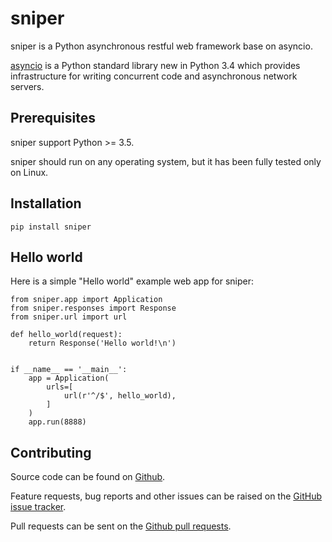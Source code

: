 # sniper

sniper is a Python asynchronous restful web framework base on asyncio.

[asyncio][] is a Python standard library new in Python 3.4 which provides infrastructure for writing concurrent code and asynchronous network servers.

## Prerequisites

sniper support Python >= 3.5.

sniper should run on any operating system, but it has been fully tested only on Linux.

## Installation

    pip install sniper

## Hello world

Here is a simple "Hello world" example web app for sniper:

    from sniper.app import Application
    from sniper.responses import Response
    from sniper.url import url

    def hello_world(request):
        return Response('Hello world!\n')


    if __name__ == '__main__':
        app = Application(
            urls=[
                url(r'^/$', hello_world),
            ]
        )
        app.run(8888)

## Contributing

Source code can be found on [Github][].

Feature requests, bug reports and other issues can be raised on the [GitHub issue tracker][].

Pull requests can be sent on the [Github pull requests][].

[asyncio]: https://docs.python.org/3/library/asyncio.html "Python asyncio library"
[Github]: https://github.com/lexdene/py-sniper "py-sniper on github"
[Github issue tracker]: https://github.com/lexdene/py-sniper/issues "issues of py-sniper"
[Github pull requests]: https://github.com/lexdene/py-sniper/pulls "pull requests of py-sniper"

